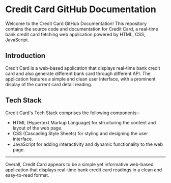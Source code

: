 # Credit Card GitHub Documentation

Welcome to the Credit Card GitHub Documentation! This repository contains the source code and documentation for Credit Card, a real-time bank credit card fetching web application powered by HTML, CSS, JavaScript.

## Introduction

Credit Card is a web-based application that displays real-time bank credit card and also generate different bank card through different API. The application features a simple and clean user interface, with a prominent display of the current card detail reading.

## Tech Stack

Credit Card's Tech Stack comprises the following components:-

- HTML (Hypertext Markup Language) for structuring the content and layout of the web page.
- CSS (Cascading Style Sheets) for styling and designing the user interface.
- JavaScript for adding interactivity and dynamic functionality to the web page.

---

Overall, Credit Card appears to be a simple yet informative web-based application that displays real-time bank credit card readings in a clean and easy-to-read format.
